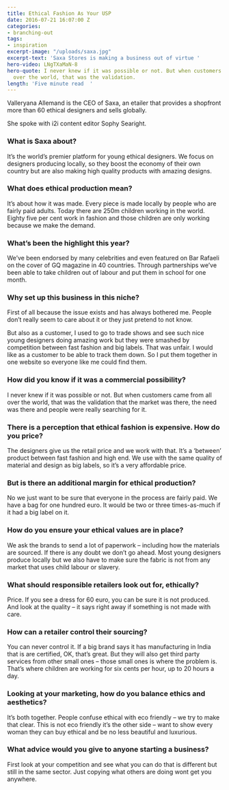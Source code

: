 ```yaml
---
title: Ethical Fashion As Your USP
date: 2016-07-21 16:07:00 Z
categories:
- branching-out
tags:
- inspiration
excerpt-image: "/uploads/saxa.jpg"
excerpt-text: 'Saxa Stores is making a business out of virtue '
hero-video: LNgTXaMaN-8
hero-quote: I never knew if it was possible or not. But when customers came from all
  over the world, that was the validation.
length: 'Five minute read  '
---
```


Valleryana Allemand is the CEO of Saxa, an etailer that provides a shopfront more than 60 ethical designers and sells globally.

She spoke with i2i content editor Sophy Searight.

### What is Saxa about?

It’s the world’s premier platform for young ethical designers. We focus on designers producing locally, so they boost the economy of their own country but are also making high quality products with amazing designs.

### What does ethical production mean?

It’s about how it was made. Every piece is made locally by people who are fairly paid adults. Today there are 250m children working in the world. Eighty five per cent work in fashion and those children are only working because we make the demand.

### What’s been the highlight this year?

We’ve been endorsed by many celebrities and even featured on Bar Rafaeli on the cover of GQ magazine in 40 countries. Through partnerships we’ve been able to take children out of labour and put them in school for one month.

### Why set up this business in this niche?

First of all because the issue exists and has always bothered me. People don’t really seem to care about it or they just pretend to not know.

But also as a customer, I used to go to trade shows and see such nice young designers doing amazing work but they were smashed by competition between fast fashion and big labels. That was unfair. I would like as a customer to be able to track them down. So I put them together in one website so everyone like me could find them.

### How did you know if it was a commercial possibility?

I never knew if it was possible or not. But when customers came from all over the world, that was the validation that the market was there, the need was there and people were really searching for it.

### There is a perception that ethical fashion is expensive. How do you price?

The designers give us the retail price and we work with that.  It’s a ‘between’ product between fast fashion and high end. We use with the same quality of material and design as big labels, so it’s a very affordable price.

### But is there an additional margin for ethical production?

No we just want to be sure that everyone in the process are fairly paid. We have a bag for one hundred euro. It would be two or three times-as-much if it had a big label on it.

### How do you ensure your ethical values are in place?

We ask the brands to send a lot of paperwork – including how the materials  are sourced. If there is any doubt we don’t go ahead. Most  young designers produce locally but we also have to make sure the fabric is not from any market that uses child labour or slavery.

### What should responsible retailers look out for, ethically?

Price. If you see a dress for 60 euro, you can be sure it is not produced. And look at the quality – it says right away if something is not made with care.

### How can a retailer control their sourcing?

You can never control it. If a big brand says it has manufacturing in India that is are certified, OK, that’s great. But they will also get third party services from other small ones – those small ones is where the problem is. That’s where children are working for six cents per hour, up to 20 hours a day.

### Looking at your marketing, how do you balance ethics and aesthetics?

It’s both together. People confuse ethical with eco friendly – we try to make that clear. This is not eco friendly it’s the other side – want to show every woman they can buy ethical and be no less beautiful and luxurious.

### What advice would you give to anyone starting a business?

First look at your competition and see what you can do that is different but still in the same sector. Just copying what others are doing wont get you anywhere.